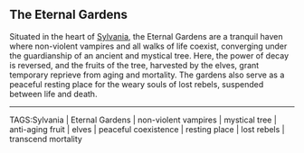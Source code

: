 ## The Eternal Gardens

Situated in the heart of [Sylvania](Sylvania.md), the Eternal Gardens are a tranquil haven where non-violent vampires and all walks of life coexist, converging under the guardianship of an ancient and mystical tree. Here, the power of decay is reversed, and the fruits of the tree, harvested by the elves, grant temporary reprieve from aging and mortality. The gardens also serve as a peaceful resting place for the weary souls of lost rebels, suspended between life and death.


---

TAGS:Sylvania | Eternal Gardens | non-violent vampires | mystical tree | anti-aging fruit | elves | peaceful coexistence | resting place | lost rebels | transcend mortality

